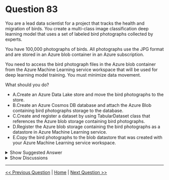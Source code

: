 # Question 83

You are a lead data scientist for a project that tracks the health and migration of birds. You create a multi-class image classification deep learning model that uses a set of labeled bird photographs collected by experts.

You have 100,000 photographs of birds. All photographs use the JPG format and are stored in an Azure blob container in an Azure subscription.

You need to access the bird photograph files in the Azure blob container from the Azure Machine Learning service workspace that will be used for deep learning model training. You must minimize data movement.

What should you do?

- A.Create an Azure Data Lake store and move the bird photographs to the store.
- B.Create an Azure Cosmos DB database and attach the Azure Blob containing bird photographs storage to the database.
- C.Create and register a dataset by using TabularDataset class that references the Azure blob storage containing bird photographs.
- D.Register the Azure blob storage containing the bird photographs as a datastore in Azure Machine Learning service.
- E.Copy the bird photographs to the blob datastore that was created with your Azure Machine Learning service workspace.

<details>
  <summary>Show Suggested Answer</summary>

<strong>D</strong><br>

</details>

<details>
  <summary>Show Discussions</summary>

<blockquote><p><strong>G14th</strong> <code>(Mon 01 Nov 2021 16:33)</code> - <em>Upvotes: 13</em></p><p>Correct!</p></blockquote>
<blockquote><p><strong>Karthikat</strong> <code>(Wed 25 Sep 2024 16:40)</code> - <em>Upvotes: 2</em></p><p>on exam 3/25/2024</p></blockquote>
<blockquote><p><strong>Mal42</strong> <code>(Tue 20 Feb 2024 12:42)</code> - <em>Upvotes: 2</em></p><p>On exam 18 Aug 2023</p></blockquote>
<blockquote><p><strong>phydev</strong> <code>(Sat 20 Jan 2024 14:12)</code> - <em>Upvotes: 1</em></p><p>On exam 20 July 2023.</p></blockquote>
<blockquote><p><strong>ajay0011</strong> <code>(Mon 02 Oct 2023 04:55)</code> - <em>Upvotes: 1</em></p><p>correct</p></blockquote>
<blockquote><p><strong>Yuriy_Ch</strong> <code>(Fri 08 Sep 2023 11:10)</code> - <em>Upvotes: 3</em></p><p>Same or similar was on exam 07/March/2023</p></blockquote>
<blockquote><p><strong>practia</strong> <code>(Thu 10 Aug 2023 12:43)</code> - <em>Upvotes: 1</em></p><p>The option with the lowest movement.</p></blockquote>
<blockquote><p><strong>Edriv</strong> <code>(Wed 14 Jun 2023 11:58)</code> - <em>Upvotes: 1</em></p><p>Are &quot;D&quot; and &quot;E&quot; the same?</p></blockquote>
<blockquote><p><strong>victorafb</strong> <code>(Sun 23 Apr 2023 15:16)</code> - <em>Upvotes: 1</em></p><p>On exam 16/10/22 i&#x27;ve anwser D</p></blockquote>
<blockquote><p><strong>racnaoamo</strong> <code>(Sat 19 Nov 2022 08:45)</code> - <em>Upvotes: 1</em></p><p>on exam 18-5-22</p></blockquote>
<blockquote><p><strong>JTWang</strong> <code>(Sat 22 Oct 2022 10:43)</code> - <em>Upvotes: 1</em></p><p>on exam 04/22/2022</p></blockquote>
<blockquote><p><strong>synapse</strong> <code>(Tue 13 Sep 2022 13:09)</code> - <em>Upvotes: 1</em></p><p>D.. corrct answer given</p></blockquote>
<blockquote><p><strong>hargur</strong> <code>(Wed 20 Apr 2022 09:42)</code> - <em>Upvotes: 1</em></p><p>on 19Oct2021</p></blockquote>
<blockquote><p><strong>kisskeo</strong> <code>(Mon 04 Apr 2022 20:51)</code> - <em>Upvotes: 1</em></p><p>On Exam 01 Oct 2021</p></blockquote>
<blockquote><p><strong>mthombenindhl84</strong> <code>(Fri 11 Mar 2022 22:59)</code> - <em>Upvotes: 1</em></p><p>on exam 11/9/2021</p></blockquote>
<blockquote><p><strong>dushmantha</strong> <code>(Mon 28 Feb 2022 04:54)</code> - <em>Upvotes: 1</em></p><p>On exam 2021/08/31</p></blockquote>
<blockquote><p><strong>ljljljlj</strong> <code>(Tue 11 Jan 2022 14:54)</code> - <em>Upvotes: 2</em></p><p>On exam 2021/7/10</p></blockquote>

</details>

---

[<< Previous Question](question_82.md) | [Home](../index.md) | [Next Question >>](question_84.md)
